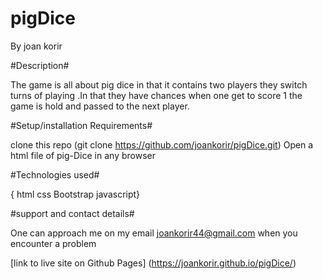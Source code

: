 # pigDice
By joan korir

#Description#

The game is all about pig dice in that it contains two players they switch turns of playing .In that they have chances when one get to score 1 the game is hold and passed  to the next player.

#Setup/installation Requirements#

clone  this repo (git clone https://github.com/joankorir/pigDice.git)
Open a html file of pig-Dice in any browser

#Technologies used#

{
  html
  css
  Bootstrap
  javascript}

#support and contact details#

One can approach me on my email joankorir44@gmail.com when you encounter a problem

[link to live site on Github Pages]
  (https://joankorir.github.io/pigDice/)
